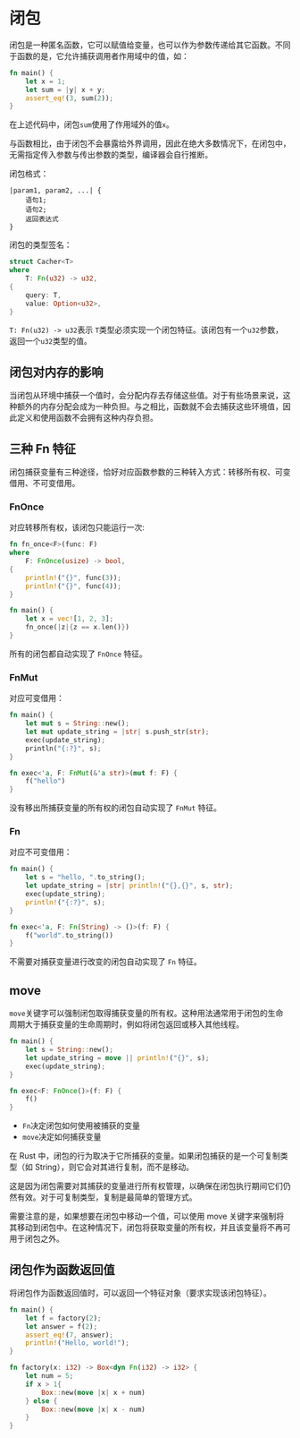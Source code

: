 # 闭包

闭包是一种匿名函数，它可以赋值给变量，也可以作为参数传递给其它函数。不同于函数的是，它允许捕获调用者作用域中的值，如：

```rust
fn main() {
    let x = 1;
    let sum = |y| x + y;
    assert_eq!(3, sum(2));
}
```

在上述代码中，闭包`sum`使用了作用域外的值`x`。

与函数相比，由于闭包不会暴露给外界调用，因此在绝大多数情况下，在闭包中，无需指定传入参数与传出参数的类型，编译器会自行推断。

闭包格式：
```
|param1, param2, ...| {
    语句1;
    语句2;
    返回表达式
}
```

闭包的类型签名：
```rust
struct Cacher<T>
where 
    T: Fn(u32) -> u32,
{
    query: T,
    value: Option<u32>,
}
```

`T: Fn(u32) -> u32`表示 `T`类型必须实现一个闭包特征。该闭包有一个`u32`参数，返回一个`u32`类型的值。

## 闭包对内存的影响

当闭包从环境中捕获一个值时，会分配内存去存储这些值。对于有些场景来说，这种额外的内存分配会成为一种负担。与之相比，函数就不会去捕获这些环境值，因此定义和使用函数不会拥有这种内存负担。

## 三种 Fn 特征

闭包捕获变量有三种途径，恰好对应函数参数的三种转入方式：转移所有权、可变借用、不可变借用。

### FnOnce

对应转移所有权，该闭包只能运行一次:
```rust
fn fn_once<F>(func: F)
where 
    F: FnOnce(usize) -> bool,
{
    println!("{}", func(3));
    println!("{}", func(4));
}

fn main() {
    let x = vec![1, 2, 3];
    fn_once(|z|{z == x.len()})
}
```

所有的闭包都自动实现了 `FnOnce` 特征。

### FnMut 

对应可变借用：
```rust
fn main() {
    let mut s = String::new();
    let mut update_string = |str| s.push_str(str);
    exec(update_string);
    println("{:?}", s);
}

fn exec<'a, F: FnMut(&'a str)>(mut f: F) {
    f("hello")
}
```

没有移出所捕获变量的所有权的闭包自动实现了 `FnMut` 特征。

### Fn

对应不可变借用：
```rust
fn main() {
    let s = "hello, ".to_string();
    let update_string = |str| println!("{},{}", s, str);
    exec(update_string);
    println!("{:?}", s);
}

fn exec<'a, F: Fn(String) -> ()>(f: F) {
    f("world".to_string())
}
```

不需要对捕获变量进行改变的闭包自动实现了 `Fn` 特征。

## move

`move`关键字可以强制闭包取得捕获变量的所有权。这种用法通常用于闭包的生命周期大于捕获变量的生命周期时，例如将闭包返回或移入其他线程。

```rust
fn main() {
    let s = String::new();
    let update_string = move || println!("{}", s);
    exec(update_string);
}

fn exec<F: FnOnce()>(f: F) {
    f()
}
```

- `Fn`决定闭包如何使用被捕获的变量
- `move`决定如何捕获变量

在 Rust 中，闭包的行为取决于它所捕获的变量。如果闭包捕获的是一个可复制类型（如 String），则它会对其进行复制，而不是移动。

这是因为闭包需要对其捕获的变量进行所有权管理，以确保在闭包执行期间它们仍然有效。对于可复制类型，复制是最简单的管理方式。

需要注意的是，如果想要在闭包中移动一个值，可以使用 move 关键字来强制将其移动到闭包中。在这种情况下，闭包将获取变量的所有权，并且该变量将不再可用于闭包之外。

## 闭包作为函数返回值

将闭包作为函数返回值时，可以返回一个特征对象（要求实现该闭包特征）。

```rust
fn main() {
    let f = factory(2);
    let answer = f(2);
    assert_eq!(7, answer);
    println!("Hello, world!");
}

fn factory(x: i32) -> Box<dyn Fn(i32) -> i32> {
    let num = 5;
    if x > 1{
        Box::new(move |x| x + num)
    } else {
        Box::new(move |x| x - num)
    }
}
```
